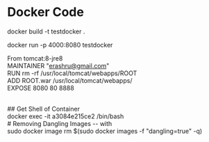 # Docker Code


docker build -t testdocker .

docker run -p 4000:8080 testdocker

From tomcat:8-jre8
<br>
MAINTAINER "erashru@gmail.com"
<br>
RUN rm -rf /usr/local/tomcat/webapps/ROOT
<br>
ADD ROOT.war /usr/local/tomcat/webapps/
<br>
EXPOSE 8080 80 8888


<br>
## Get Shell of Container
<br>
docker exec -it a3084e215ce2 /bin/bash

<br>
# Removing Dangling Images -- with <none>
<br>
sudo docker image rm $(sudo docker images -f "dangling=true" -q)
